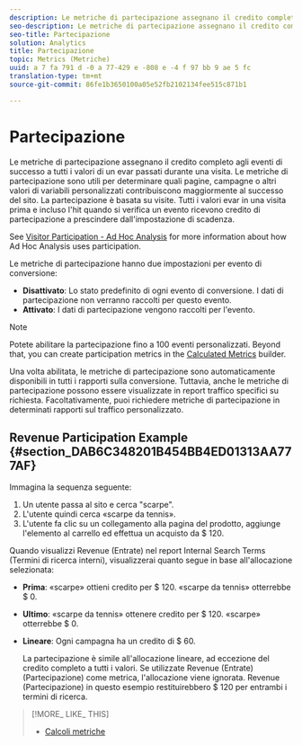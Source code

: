```yaml
---
description: Le metriche di partecipazione assegnano il credito completo agli eventi di successo a tutti i valori di un evar passati durante una visita. Le metriche di partecipazione sono utili per determinare quali pagine, campagne o altri valori di variabili personalizzati contribuiscono maggiormente al successo del sito. La partecipazione è basata su visite. Tutti i valori evar in una visita prima e incluso l'hit quando si verifica un evento ricevono credito di partecipazione a prescindere dall'impostazione di scadenza.
seo-description: Le metriche di partecipazione assegnano il credito completo agli eventi di successo a tutti i valori di un evar passati durante una visita. Le metriche di partecipazione sono utili per determinare quali pagine, campagne o altri valori di variabili personalizzati contribuiscono maggiormente al successo del sito. La partecipazione è basata su visite. Tutti i valori evar in una visita prima e incluso l'hit quando si verifica un evento ricevono credito di partecipazione a prescindere dall'impostazione di scadenza.
seo-title: Partecipazione
solution: Analytics
title: Partecipazione
topic: Metrics (Metriche)
uuid: a 7 fa 791 d -0 a 77-429 e -808 e -4 f 97 bb 9 ae 5 fc
translation-type: tm+mt
source-git-commit: 86fe1b3650100a05e52fb2102134fee515c871b1

---
```



# Partecipazione

Le metriche di partecipazione assegnano il credito completo agli eventi di successo a tutti i valori di un evar passati durante una visita. Le metriche di partecipazione sono utili per determinare quali pagine, campagne o altri valori di variabili personalizzati contribuiscono maggiormente al successo del sito. La partecipazione è basata su visite. Tutti i valori evar in una visita prima e incluso l'hit quando si verifica un evento ricevono credito di partecipazione a prescindere dall'impostazione di scadenza.

See [Visitor Participation - Ad Hoc Analysis](../../../components/c-variables/c-metrics/metrics-visitor-participation.md#concept_ACBAE3626B224D9683257B5F73E0FB4A) for more information about how Ad Hoc Analysis uses participation.

Le metriche di partecipazione hanno due impostazioni per evento di conversione:

* **Disattivato**: Lo stato predefinito di ogni evento di conversione. I dati di partecipazione non verranno raccolti per questo evento.
* **Attivato**: I dati di partecipazione vengono raccolti per l'evento.

>[!NOTE]
>
>Potete abilitare la partecipazione fino a 100 eventi personalizzati. Beyond that, you can create participation metrics in the [Calculated Metrics](https://marketing.adobe.com/resources/help/en_US/analytics/calcmetrics/participation_metric.html) builder.

Una volta abilitata, le metriche di partecipazione sono automaticamente disponibili in tutti i rapporti sulla conversione. Tuttavia, anche le metriche di partecipazione possono essere visualizzate in report traffico specifici su richiesta. Facoltativamente, puoi richiedere metriche di partecipazione in determinati rapporti sul traffico personalizzato.

## Revenue Participation Example {#section_DAB6C348201B454BB4ED01313AA777AF}

Immagina la sequenza seguente:

1. Un utente passa al sito e cerca "scarpe".
1. L'utente quindi cerca «scarpe da tennis».
1. L'utente fa clic su un collegamento alla pagina del prodotto, aggiunge l'elemento al carrello ed effettua un acquisto da $ 120.

Quando visualizzi Revenue (Entrate) nel report Internal Search Terms (Termini di ricerca interni), visualizzerai quanto segue in base all'allocazione selezionata:

* **Prima**: «scarpe» ottieni credito per $ 120. «scarpe da tennis» otterrebbe $ 0.
* **Ultimo**: «scarpe da tennis» ottenere credito per $ 120. «scarpe» otterrebbe $ 0.
* **Lineare**: Ogni campagna ha un credito di $ 60.

   La partecipazione è simile all'allocazione lineare, ad eccezione del credito completo a tutti i valori. Se utilizzate Revenue (Entrate) (Partecipazione) come metrica, l'allocazione viene ignorata. Revenue (Partecipazione) in questo esempio restituirebbero $ 120 per entrambi i termini di ricerca.

>[!MORE_ LIKE_ THIS]
>
>* [Calcoli metriche](/help/components/c-variables/c-metrics/metrics-calculations.md)

